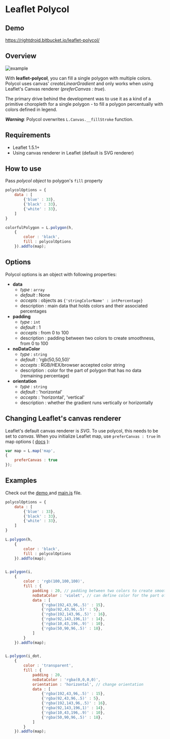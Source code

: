 
# Leaflet Polycol

## Demo
https://rightdroid.bitbucket.io/leaflet-polycol/

## Overview

![example](https://i.imgur.com/wkxGLgw.png)

With **leaflet-polycol**, you can fill a single polygon with multiple colors. Polycol uses canvas' *createLinearGradient* and only works when using Leaflet's Canvas renderer (*preferCanvas : true*).

The primary drive behind the development was to use it as a kind of a primitive choropleth for a single polygon - to fill a polygon percentually with colors defined in legend.

***Warning***: Polycol overwrites `L.Canvas.__fillStroke` function.

## Requirements

 - Leaflet 1.5.1+
 - Using canvas renderer in Leaflet (default is SVG renderer)

## How to use

Pass *polycol object* to polygon's `fill` property
```javascript
polycolOptions = {
    data : [
        {'blue' : 33},
        {'black' : 33},
        {'white' : 33},
    ]
}
```
```javascript
colorfulPolygon = L.polygon(h,
    {
        color : 'black',
        fill : polycolOptions
    }).addTo(map);
```

## Options

Polycol options is an object with following properties:

 - **data**
     - *type* : `array`
     - *default* : None
     - *accepts* : objects as `{'stringColorName' : intPercentage}`
     - description :  main data that holds colors and their associated percentages
 - **padding**
     - *type* : `int`
     - *default* : 1
     - *accepts* : from 0 to 100
     - description :  padding between two colors to create smoothness, from 0 to 100
 - **noDataColor**
     - *type* : `string`
     - *default* : 'rgb(50,50,50)'
     - *accepts* : RGB/HEX/browser accepted color string
     - description :  color for the part of polygon that has no data (remaining percentage)
 - **orientation**
     - *type* : `string`
     - *default* : 'horizontal'
     - *accepts* : 'horizontal', 'vertical'
     - description :  whether the gradient runs vertically or horizontally


## Changing Leaflet's canvas renderer

Leaflet's default canvas renderer is *SVG*. To use polycol, this needs to be set to *canvas*.
When you initialize Leaflet map, use `preferCanvas : true` in map options ( [docs](https://leafletjs.com/reference-1.0.0.html#map-prefercanvas) ):

```javascript
var map = L.map('map',
{
    preferCanvas : true
});
```

## Examples

Check out the [demo ](https://rightdroid.bitbucket.io/leaflet-polycol/)and [main.js](https://rightdroid.bitbucket.io/leaflet-polycol/js/main.js) file.

```javascript
polycolOptions = {
    data : [
        {'blue' : 33},
        {'black' : 33},
        {'white' : 33},
    ]
}

L.polygon(h,
    {
        color : 'black',
        fill : polycolOptions
    }).addTo(map);


L.polygon(i,
    {
        color : 'rgb(100,100,100)',
        fill : {
            padding : 20, // padding between two colors to create smoothness, from 0 to 100
            noDataColor : 'violet', // can define color for the part of polygon that has no data (remaining percentage)
            data : [
                {'rgba(192,43,96,.5)' : 15},
                {'rgba(92,43,96,.5)' : 5},
                {'rgba(192,143,96,.5)' : 16},
                {'rgba(92,143,196,1)' : 14},
                {'rgba(10,43,196,.9)' : 10},
                {'rgba(50,90,96,.5)' : 18},
            ]
        }
    }).addTo(map);


L.polygon(i_dot,
    {
        color : 'transparent',
        fill : {
            padding : 20,
            noDataColor : 'rgba(0,0,0,0)',
            orientation : 'horizontal', // change orientation
            data : [
                {'rgba(192,43,96,.5)' : 15},
                {'rgba(92,43,96,.5)' : 5},
                {'rgba(192,143,96,.5)' : 16},
                {'rgba(92,143,196,1)' : 14},
                {'rgba(10,43,196,.9)' : 10},
                {'rgba(50,90,96,.5)' : 18},
            ]
        }
    }).addTo(map);
```